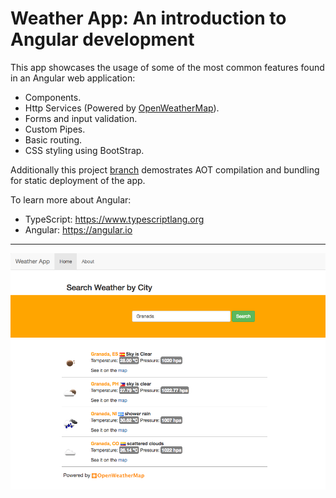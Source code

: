 Weather App: An introduction to Angular development
=========

This app showcases the usage of some of the most common features found in an Angular web application:

* Components.
* Http Services (Powered by [OpenWeatherMap](http://openweathermap.org/)).
* Forms and input validation.
* Custom Pipes.
* Basic routing.
* CSS styling using BootStrap.

Additionally this project [branch](https://bitbucket.org/benitogr_code/angular-weatherapp/branch/deploy-1.0) demostrates AOT compilation and bundling for static deployment of the app.

To learn more about Angular:

* TypeScript: https://www.typescriptlang.org
* Angular: https://angular.io
---------

![picture](res/weather-app.png)
